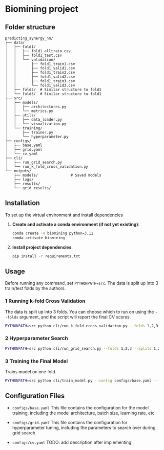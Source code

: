 # Biomining project

## Folder structure

```
predicting_synergy_nn/
├── data/
│   ├── fold1/
│   │   ├── fold1_alltrain.csv
│   │   ├── fold1_test.csv
│   │   └── validation/
│   │       ├── fold1_train1.csv
│   │       ├── fold1_valid1.csv
│   │       ├── fold1_train2.csv
│   │       ├── fold1_valid2.csv
│   │       ├── fold1_train3.csv
│   │       └── fold1_valid3.csv
│   ├── fold2/  # Similar structure to fold1
│   └── fold3/  # Similar structure to fold1
├── src/
│   ├── models/
│   │   ├── architectures.py  
│   │   └── metrics.py   
│   ├── utils/
│   │   ├── data_loader.py   
│   │   └── visualization.py
│   └── training/
│       ├── trainer.py        
│       └── hyperparameter.py
├── configs/
│   ├── base.yaml      
│   ├── grid.yaml      
│   └── cv.yaml   
├── cli/
│   ├── run_grid_search.py       
│   └── run_k_fold_cross_validation.py    
└── outputs/                
    ├── models/               # Saved models
    ├── logs/                 
    ├── results/            
    └── grid_results/         
```

## Installation

To set up the virtual environment and install dependencies

1. **Create and activate a conda environment (if not yet existing)**:
   ```bash
   conda create -n biomining python=3.11
   conda activate biomining
   ```
2. **Install project dependencies**:
   ```bash
   pip install -r requirements.txt
   ```

## Usage
Before running any command, set `PYTHONPATH=src`.
The data is split up into 3 train/test folds by the authors.

### 1 Running k-fold Cross Validation
The data is split up into 3 folds. You can choose which to run on using the `--folds` argument, and the script will 
report the final CV scores.

```bash
PYTHONPATH=src python cli/run_k_fold_cross_validation.py --folds 1,2,3 --config configs/base.yaml
```

### 2 Hyperparameter Search

```bash
PYTHONPATH=src python cli/run_grid_search.py --folds 1,2,3 --splits 1,2,3 --config configs/grid.yaml
```

### 3 Training the Final Model
Trains model on one fold.
```bash
PYTHONPATH=src python cli/train_model.py --config configs/base.yaml --fold 1
```

## Configuration Files

* `configs/base.yaml`
This file contains the configuration for the model training, including the model architecture, batch size, learning rate, etc

* `configs/grid.yaml`
This file contains the configuration for hyperparameter tuning, including the parameters to search over during grid search.

*  `configs/cv.yaml`
TODO: add description after implementing


